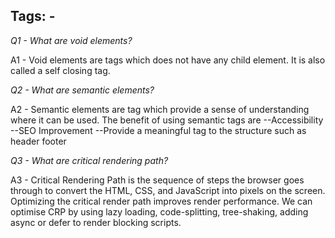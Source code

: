 ## Tags: -

_Q1 - What are void elements?_

A1 - Void elements are tags which does not have any child element. It is also called a self closing tag.

_Q2 - What are semantic elements?_

A2 - Semantic elements are tag which provide a sense of understanding where it can be used. The benefit of using semantic tags are
--Accessibility
--SEO Improvement
--Provide a meaningful tag to the structure such as header footer

_Q3 - What are critical rendering path?_

A3 - Critical Rendering Path is the sequence of steps the browser goes through to convert the HTML, CSS, and JavaScript into pixels on the screen. Optimizing the critical render path improves render performance. We can optimise CRP by using lazy loading, code-splitting, tree-shaking, adding async or defer to render blocking scripts.
